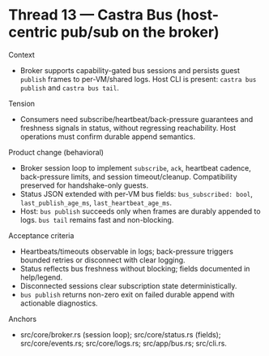 # Thread 13 — Castra Bus (host-centric pub/sub on the broker)

Context
- Broker supports capability-gated bus sessions and persists guest `publish` frames to per-VM/shared logs. Host CLI is present: `castra bus publish` and `castra bus tail`.

Tension
- Consumers need subscribe/heartbeat/back-pressure guarantees and freshness signals in status, without regressing reachability. Host operations must confirm durable append semantics.

Product change (behavioral)
- Broker session loop to implement `subscribe`, `ack`, heartbeat cadence, back-pressure limits, and session timeout/cleanup. Compatibility preserved for handshake-only guests.
- Status JSON extended with per-VM bus fields: `bus_subscribed: bool`, `last_publish_age_ms`, `last_heartbeat_age_ms`.
- Host: `bus publish` succeeds only when frames are durably appended to logs. `bus tail` remains fast and non-blocking.

Acceptance criteria
- Heartbeats/timeouts observable in logs; back-pressure triggers bounded retries or disconnect with clear logging.
- Status reflects bus freshness without blocking; fields documented in help/legend.
- Disconnected sessions clear subscription state deterministically.
- `bus publish` returns non-zero exit on failed durable append with actionable diagnostics.

Anchors
- src/core/broker.rs (session loop); src/core/status.rs (fields); src/core/events.rs; src/core/logs.rs; src/app/bus.rs; src/cli.rs.
